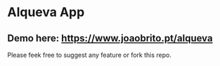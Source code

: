 # Alqueva App

## Demo here: https://www.joaobrito.pt/alqueva

Please feek free to suggest any feature or fork this repo.
